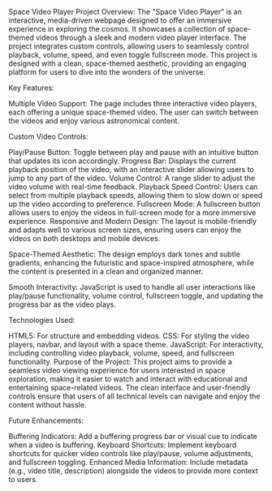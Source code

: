 Space Video Player Project
Overview: The "Space Video Player" is an interactive, media-driven webpage designed to offer an immersive experience in exploring the cosmos. It showcases a collection of space-themed videos through a sleek and modern video player interface. The project integrates custom controls, allowing users to seamlessly control playback, volume, speed, and even toggle fullscreen mode. This project is designed with a clean, space-themed aesthetic, providing an engaging platform for users to dive into the wonders of the universe.

Key Features:

Multiple Video Support: The page includes three interactive video players, each offering a unique space-themed video. The user can switch between the videos and enjoy various astronomical content.

Custom Video Controls:

Play/Pause Button: Toggle between play and pause with an intuitive button that updates its icon accordingly.
Progress Bar: Displays the current playback position of the video, with an interactive slider allowing users to jump to any part of the video.
Volume Control: A range slider to adjust the video volume with real-time feedback.
Playback Speed Control: Users can select from multiple playback speeds, allowing them to slow down or speed up the video according to preference.
Fullscreen Mode: A fullscreen button allows users to enjoy the videos in full-screen mode for a more immersive experience.
Responsive and Modern Design: The layout is mobile-friendly and adapts well to various screen sizes, ensuring users can enjoy the videos on both desktops and mobile devices.

Space-Themed Aesthetic: The design employs dark tones and subtle gradients, enhancing the futuristic and space-inspired atmosphere, while the content is presented in a clean and organized manner.

Smooth Interactivity: JavaScript is used to handle all user interactions like play/pause functionality, volume control, fullscreen toggle, and updating the progress bar as the video plays.

Technologies Used:

HTML5: For structure and embedding videos.
CSS: For styling the video players, navbar, and layout with a space theme.
JavaScript: For interactivity, including controlling video playback, volume, speed, and fullscreen functionality.
Purpose of the Project: This project aims to provide a seamless video viewing experience for users interested in space exploration, making it easier to watch and interact with educational and entertaining space-related videos. The clean interface and user-friendly controls ensure that users of all technical levels can navigate and enjoy the content without hassle.

Future Enhancements:

Buffering Indicators: Add a buffering progress bar or visual cue to indicate when a video is buffering.
Keyboard Shortcuts: Implement keyboard shortcuts for quicker video controls like play/pause, volume adjustments, and fullscreen toggling.
Enhanced Media Information: Include metadata (e.g., video title, description) alongside the videos to provide more context to users.
